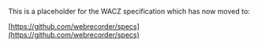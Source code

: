 This is a placeholder for the WACZ specification which has now moved to:

[https://github.com/webrecorder/specs](https://github.com/webrecorder/specs)
